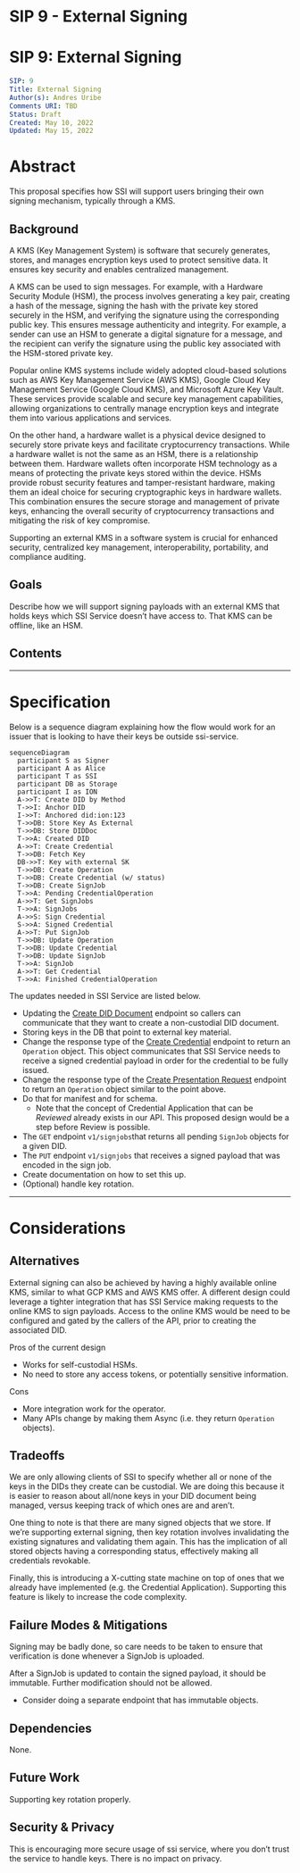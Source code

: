 # SIP 9 - External Signing

# SIP 9: External Signing

```yaml
SIP: 9
Title: External Signing
Author(s): Andres Uribe
Comments URI: TBD
Status: Draft
Created: May 10, 2022
Updated: May 15, 2022
```

# Abstract

This proposal specifies how SSI will support users bringing their own signing mechanism, typically through a KMS.

## Background

A KMS (Key Management System) is software that securely generates, stores, and manages encryption keys used to protect sensitive data. It ensures key security and enables centralized management.

A KMS can be used to sign messages. For example, with a Hardware Security Module (HSM), the process involves generating a key pair, creating a hash of the message, signing the hash with the private key stored securely in the HSM, and verifying the signature using the corresponding public key. This ensures message authenticity and integrity. For example, a sender can use an HSM to generate a digital signature for a message, and the recipient can verify the signature using the public key associated with the HSM-stored private key.

Popular online KMS systems include widely adopted cloud-based solutions such as AWS Key Management Service (AWS KMS), Google Cloud Key Management Service (Google Cloud KMS), and Microsoft Azure Key Vault. These services provide scalable and secure key management capabilities, allowing organizations to centrally manage encryption keys and integrate them into various applications and services.

On the other hand, a hardware wallet is a physical device designed to securely store private keys and facilitate cryptocurrency transactions. While a hardware wallet is not the same as an HSM, there is a relationship between them. Hardware wallets often incorporate HSM technology as a means of protecting the private keys stored within the device. HSMs provide robust security features and tamper-resistant hardware, making them an ideal choice for securing cryptographic keys in hardware wallets. This combination ensures the secure storage and management of private keys, enhancing the overall security of cryptocurrency transactions and mitigating the risk of key compromise.

Supporting an external KMS in a software system is crucial for enhanced security, centralized key management, interoperability, portability, and compliance auditing.

## Goals

Describe how we will support signing payloads with an external KMS that holds keys which SSI Service doesn’t have access to. That KMS can be offline, like an HSM.

## Contents

---

# Specification

Below is a sequence diagram explaining how the flow would work for an issuer that is looking to have their keys be outside ssi-service.

```mermaid
sequenceDiagram
  participant S as Signer
  participant A as Alice
  participant T as SSI
  participant DB as Storage
  participant I as ION
  A->>T: Create DID by Method
  T->>I: Anchor DID
  I->>T: Anchored did:ion:123
  T->>DB: Store Key As External
  T->>DB: Store DIDDoc
  T->>A: Created DID
  A->>T: Create Credential
  T->>DB: Fetch Key
  DB->>T: Key with external SK
  T->>DB: Create Operation
  T->>DB: Create Credential (w/ status)
  T->>DB: Create SignJob
  T->>A: Pending CredentialOperation
  A->>T: Get SignJobs
  T->>A: SignJobs
  A->>S: Sign Credential
  S->>A: Signed Credential
  A->>T: Put SignJob
  T->>DB: Update Operation
  T->>DB: Update Credential
  T->>DB: Update SignJob
  T->>A: SignJob
  A->>T: Get Credential
  T->>A: Finished CredentialOperation
```

The updates needed in SSI Service are listed below.

- Updating the [Create DID Document](https://developer.tbd.website/docs/apis/ssi-service/#tag/DecentralizedIdentityAPI/paths/~1v1~1dids~1%7Bmethod%7D/put) endpoint so callers can communicate that they want to create a non-custodial DID document.
- Storing keys in the DB that point to external key material.
- Change the response type of the [Create Credential](https://developer.tbd.website/docs/apis/ssi-service/#tag/CredentialAPI/paths/~1v1~1credentials/put) endpoint to return an `Operation` object. This object communicates that SSI Service needs to receive a signed credential payload in order for the credential to be fully issued.
- Change the response type of the [Create Presentation Request](https://developer.tbd.website/docs/apis/ssi-service/#tag/PresentationDefinitionAPI) endpoint to return an `Operation` object similar to the point above.
- Do that for manifest and for schema.
    - Note that the concept of Credential Application that can be *Reviewed* already exists in our API. This proposed design would be a step before Review is possible.
- The `GET` endpoint `v1/signjobs`that returns all pending `SignJob` objects for a given DID.
- The `PUT` endpoint `v1/signjobs` that receives a signed payload that was encoded in the sign job.
- Create documentation on how to set this up.
- (Optional) handle key rotation.

---

# Considerations

## Alternatives

External signing can also be achieved by having a highly available online KMS, similar to what GCP KMS and AWS KMS offer. A different design could leverage a tighter integration that has SSI Service making requests to the online KMS to sign payloads. Access to the online KMS would be need to be configured and gated by the callers of the API, prior to creating the associated DID.

Pros of the current design

- Works for self-custodial HSMs.
- No need to store any access tokens, or potentially sensitive information.

Cons

- More integration work for the operator.
- Many APIs change by making them Async (i.e. they return `Operation` objects).

## Tradeoffs

We are only allowing clients of SSI to specify whether all or none of the keys in the DIDs they create can be custodial. We are doing this because it is easier to reason about all/none keys in your DID document being managed, versus keeping track of which ones are and aren’t.

One thing  to note is that there are many signed objects that we store. If we’re supporting external signing, then key rotation involves invalidating the existing signatures and validating them again. This has the implication of all stored objects having a corresponding status, effectively making all credentials revokable.

Finally, this is introducing a X-cutting state machine on top of ones that we already have implemented (e.g. the Credential Application). Supporting this feature is likely to increase the code complexity.

## Failure Modes & Mitigations

Signing may be badly done, so care needs to be taken to ensure that verification is done whenever a SignJob is uploaded.

After a SignJob is updated to contain the signed payload, it should be immutable. Further modification should not be allowed.

- Consider doing a separate endpoint that has immutable objects.

## Dependencies

None.

## Future Work

Supporting key rotation properly.

## Security & Privacy

This is encouraging more secure usage of ssi service, where you don’t trust the service to handle keys. There is no impact on privacy.